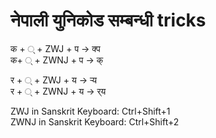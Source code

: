 # नेपाली युनिकोड सम्बन्धी tricks
क + ् + ZWJ + प -> क्प </br>
क+ ् + ZWNJ + प -> क् </br>

र + ् + ZWJ + य -> र्‍य </br>
र + ् + ZWNJ + य -> र्‌य </br>

ZWJ in Sanskrit Keyboard: Ctrl+Shift+1 </br>
ZWNJ in Sanskrit Keyboard: Ctrl+Shift+2 </br>

